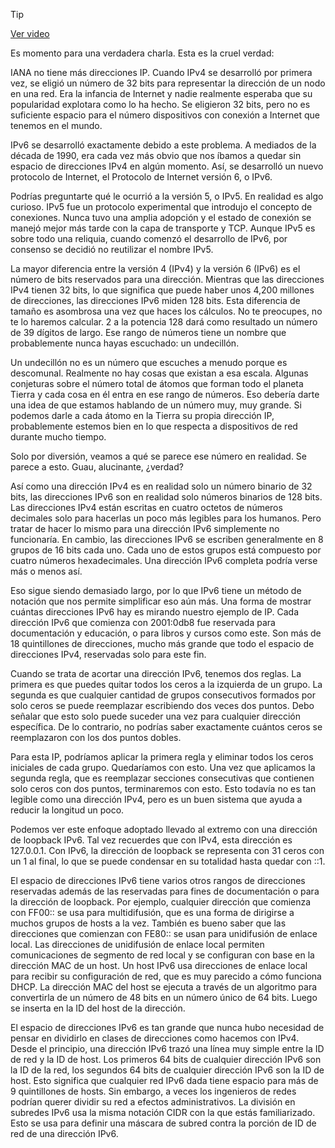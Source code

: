 > [!TIP]  
> [Ver video](https://youtu.be/hFa-oOdiTrk)

Es momento para una verdadera charla. Esta es la cruel verdad:

IANA no tiene más direcciones IP. Cuando IPv4 se desarrolló por primera vez, se eligió un número de 32 bits para representar la dirección de un nodo en una red. Era la infancia de Internet y nadie realmente esperaba que su popularidad explotara como lo ha hecho. Se eligieron 32 bits, pero no es suficiente espacio para el número dispositivos con conexión a Internet que tenemos en el mundo.

IPv6 se desarrolló exactamente debido a este problema. A mediados de la década de 1990, era cada vez más obvio que nos íbamos a quedar sin espacio de direcciones IPv4 en algún momento. Así, se desarrolló un nuevo protocolo de Internet, el Protocolo de Internet versión 6, o IPv6.

Podrías preguntarte qué le ocurrió a la versión 5, o IPv5. En realidad es algo curioso. IPv5 fue un protocolo experimental que introdujo el concepto de conexiones. Nunca tuvo una amplia adopción y el estado de conexión se manejó mejor más tarde con la capa de transporte y TCP. Aunque IPv5 es sobre todo una reliquia, cuando comenzó el desarrollo de IPv6, por consenso se decidió no reutilizar el nombre IPv5.

La mayor diferencia entre la versión 4 (IPv4) y la versión 6 (IPv6) es el número de bits reservados para una dirección. Mientras que las direcciones IPv4 tienen 32 bits, lo que significa que puede haber unos 4,200 millones de direcciones, las direcciones IPv6 miden 128 bits. Esta diferencia de tamaño es asombrosa una vez que haces los cálculos. No te preocupes, no te lo haremos calcular. 2 a la potencia 128 dará como resultado un número de 39 dígitos de largo. Ese rango de números tiene un nombre que probablemente nunca hayas escuchado: un undecillón.

Un undecillón no es un número que escuches a menudo porque es descomunal. Realmente no hay cosas que existan a esa escala. Algunas conjeturas sobre el número total de átomos que forman todo el planeta Tierra y cada cosa en él entra en ese rango de números. Eso debería darte una idea de que estamos hablando de un número muy, muy grande. Si podemos darle a cada átomo en la Tierra su propia dirección IP, probablemente estemos bien en lo que respecta a dispositivos de red durante mucho tiempo.

Solo por diversión, veamos a qué se parece ese número en realidad. Se parece a esto. Guau, alucinante, ¿verdad?

Así como una dirección IPv4 es en realidad solo un número binario de 32 bits, las direcciones IPv6 son en realidad solo números binarios de 128 bits. Las direcciones IPv4 están escritas en cuatro octetos de números decimales solo para hacerlas un poco más legibles para los humanos. Pero tratar de hacer lo mismo para una dirección IPv6 simplemente no funcionaría. En cambio, las direcciones IPv6 se escriben generalmente en 8 grupos de 16 bits cada uno. Cada uno de estos grupos está compuesto por cuatro números hexadecimales. Una dirección IPv6 completa podría verse más o menos así.

Eso sigue siendo demasiado largo, por lo que IPv6 tiene un método de notación que nos permite simplificar eso aún más. Una forma de mostrar cuántas direcciones IPv6 hay es mirando nuestro ejemplo de IP. Cada dirección IPv6 que comienza con 2001:0db8 fue reservada para documentación y educación, o para libros y cursos como este. Son más de 18 quintillones de direcciones, mucho más grande que todo el espacio de direcciones IPv4, reservadas solo para este fin.

Cuando se trata de acortar una dirección IPv6, tenemos dos reglas. La primera es que puedes quitar todos los ceros a la izquierda de un grupo. La segunda es que cualquier cantidad de grupos consecutivos formados por solo ceros se puede reemplazar escribiendo dos veces dos puntos. Debo señalar que esto solo puede suceder una vez para cualquier dirección específica. De lo contrario, no podrías saber exactamente cuántos ceros se reemplazaron con los dos puntos dobles.

Para esta IP, podríamos aplicar la primera regla y eliminar todos los ceros iniciales de cada grupo. Quedaríamos con esto. Una vez que aplicamos la segunda regla, que es reemplazar secciones consecutivas que contienen solo ceros con dos puntos, terminaremos con esto. Esto todavía no es tan legible como una dirección IPv4, pero es un buen sistema que ayuda a reducir la longitud un poco.

Podemos ver este enfoque adoptado llevado al extremo con una dirección de loopback IPv6. Tal vez recuerdes que con IPv4, esta dirección es 127.0.0.1. Con IPv6, la dirección de loopback se representa con 31 ceros con un 1 al final, lo que se puede condensar en su totalidad hasta quedar con ::1.

El espacio de direcciones IPv6 tiene varios otros rangos de direcciones reservadas además de las reservadas para fines de documentación o para la dirección de loopback. Por ejemplo, cualquier dirección que comienza con FF00:: se usa para multidifusión, que es una forma de dirigirse a muchos grupos de hosts a la vez. También es bueno saber que las direcciones que comienzan con FE80:: se usan para unidifusión de enlace local. Las direcciones de unidifusión de enlace local permiten comunicaciones de segmento de red local y se configuran con base en la dirección MAC de un host. Un host IPv6 usa direcciones de enlace local para recibir su configuración de red, que es muy parecido a cómo funciona DHCP. La dirección MAC del host se ejecuta a través de un algoritmo para convertirla de un número de 48 bits en un número único de 64 bits. Luego se inserta en la ID del host de la dirección.

El espacio de direcciones IPv6 es tan grande que nunca hubo necesidad de pensar en dividirlo en clases de direcciones como hacemos con IPv4. Desde el principio, una dirección IPv6 trazó una línea muy simple entre la ID de red y la ID de host. Los primeros 64 bits de cualquier dirección IPv6 son la ID de la red, los segundos 64 bits de cualquier dirección IPv6 son la ID de host. Esto significa que cualquier red IPv6 dada tiene espacio para más de 9 quintillones de hosts. Sin embargo, a veces los ingenieros de redes podrían querer dividir su red a efectos administrativos. La división en subredes IPv6 usa la misma notación CIDR con la que estás familiarizado. Esto se usa para definir una máscara de subred contra la porción de ID de red de una dirección IPv6.
